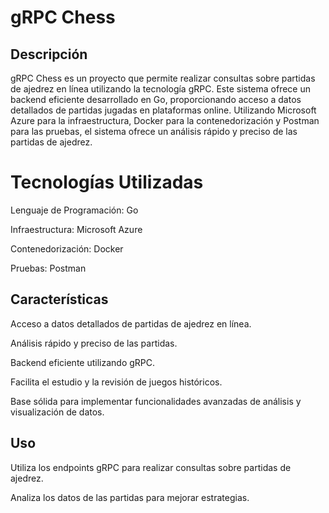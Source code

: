 # gRPC Chess
## Descripción
gRPC Chess es un proyecto que permite realizar consultas sobre partidas de ajedrez en línea utilizando la tecnología gRPC. Este sistema ofrece un backend eficiente desarrollado en Go, proporcionando acceso a datos detallados de partidas jugadas en plataformas online. Utilizando Microsoft Azure para la infraestructura, Docker para la contenedorización y Postman para las pruebas, el sistema ofrece un análisis rápido y preciso de las partidas de ajedrez.

# Tecnologías Utilizadas
Lenguaje de Programación: Go

Infraestructura: Microsoft Azure

Contenedorización: Docker

Pruebas: Postman

## Características
Acceso a datos detallados de partidas de ajedrez en línea.

Análisis rápido y preciso de las partidas.

Backend eficiente utilizando gRPC.

Facilita el estudio y la revisión de juegos históricos.

Base sólida para implementar funcionalidades avanzadas de análisis y visualización de datos.

## Uso
Utiliza los endpoints gRPC para realizar consultas sobre partidas de ajedrez.

Analiza los datos de las partidas para mejorar estrategias.
